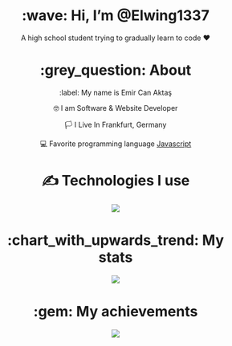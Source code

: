 <div align="center">
<h1> :wave: Hi, I’m @Elwing1337 </h1>
<p> A high school student trying to gradually learn to code ❤ </p>
  
<h1> :grey_question: About </h1>
  <p> :label: My name is Emir Can Aktaş </p>
  <p> 🤓 I am Software & Website Developer </p>
  <p> 🏳️ I Live In Frankfurt, Germany </p>
  <p> 💻 Favorite programming language <a href="https://tr.wikipedia.org/wiki/JavaScript"> Javascript </a> </p>


<h1> ✍ Technologies I use </h1>
<img src="https://skillicons.dev/icons?i=js,ts,cs,react,nodejs,mongodb,html,css,vscode,atom,discord&theme=dark" />

<h1> :chart_with_upwards_trend: My stats </h1>
<img src="https://github-readme-stats.vercel.app/api?username=Elwing1337&show_icons=true&theme=dark" />

<h1> :gem: My achievements </h1>
<img src="https://github-profile-trophy.vercel.app/?username=Elwing1337&theme=onedark" />
